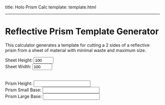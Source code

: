 title: Holo Prism Calc
template: template.html

---

<div>
  <h1>Reflective Prism Template Generator</h1>
  <p>This calculator generates a template for cutting a 2 sides of a reflective prism from a sheet of material with minimal waste and maximum size.<p>
</div>
<div>
  Sheet Height: <input id="sheight" type="number" name="sheight" min="1" max="600" value="100" onchange="redraw()"/> <br>
  Sheet Width: <input id="swidth" type="number" name="swidth" min="1" max="900" value="100" onchange="redraw()"/> <br>
  <br>
  <canvas id="myCanvas" width="600" height="400"></canvas>
  <br>
  Prism Height: <input id="pheight" type="number" name="pheight" readonly/> <br>
  Prism Small Base:  <input id="pwidth" type="number" name="pwidth" readonly/> <br>
  Prism Large Base:  <input id="pwidth2" type="number" name="pwidth" readonly/> <br>
</div>
<script>
  function redraw() {
    var canvas = document.getElementById('myCanvas');
    canvas.width = document.getElementById('swidth').value;
    canvas.height = document.getElementById('sheight').value;
    if(canvas.width > canvas.height*1.5) {
      canvas.width = canvas.height*1.5;
      document.getElementById('swidth').value = canvas.height*1.5
    }
    var context = canvas.getContext('2d');
    var base = (canvas.width/2)/Math.tan(Math.PI/3);

    document.getElementById('pwidth').value = canvas.height-(2*base);
    document.getElementById('pwidth2').value = canvas.height;
    document.getElementById('pheight').value = canvas.width/2;

    var triheight = canvas.height*(Math.sqrt(3)/2)
    context.beginPath();
    context.moveTo(0, 0);
    context.lineTo(triheight, canvas.height/2);
    context.lineTo(0, canvas.height);
    context.strokeStyle = 'darkgray';
    context.stroke();

    context.beginPath();
    context.moveTo(canvas.width, 0);
    context.lineTo(canvas.width-triheight, canvas.height/2);
    context.lineTo(canvas.width, canvas.height);
    context.strokeStyle = 'darkgray';
    context.stroke();

    context.beginPath();
    context.moveTo(0, 0);
    context.lineTo(canvas.width/2, base);
    context.lineTo(canvas.width/2, canvas.height-base);
    context.lineTo(0, canvas.height);
    context.closePath();
    context.strokeStyle = 'black';
    context.stroke();
    
    context.beginPath();
    context.moveTo(canvas.width, 0);
    context.lineTo(canvas.width/2, base);
    context.lineTo(canvas.width/2, canvas.height-base);
    context.lineTo(canvas.width, canvas.height);
    context.closePath();
    context.strokeStyle = 'black';
    context.stroke();
  }
  redraw();
</script>
